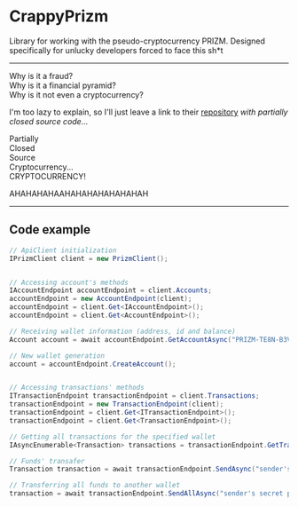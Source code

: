 # CrappyPrizm

Library for working with the pseudo-cryptocurrency PRIZM. Designed specifically for unlucky developers forced to face this sh*t

-------------

Why is it a fraud?<br>
Why is it a financial pyramid?<br>
Why is it not even a cryptocurrency?<br>

I'm too lazy to explain, so I'll just leave a link to their [repository][crappy-repo] *with partially closed source code...*

Partially<br>
Сlosed<br>
Source<br>
Cryptocurrency...<br>
CRYPTOCURRENCY!

AHAHAHAHAAHAHAHAHAHAHAHAH

-----

## Code example

```csharp
// ApiClient initialization
IPrizmClient client = new PrizmClient();


// Accessing account's methods
IAccountEndpoint accountEndpoint = client.Accounts;
accountEndpoint = new AccountEndpoint(client);
accountEndpoint = client.Get<IAccountEndpoint>();
accountEndpoint = client.Get<AccountEndpoint>();

// Receiving wallet information (address, id and balance)
Account account = await accountEndpoint.GetAccountAsync("PRIZM-TE8N-B3VM-JJQH-5NYJB");

// New wallet generation
account = accountEndpoint.CreateAccount();


// Accessing transactions' methods
ITransactionEndpoint transactionEndpoint = client.Transactions;
transactionEndpoint = new TransactionEndpoint(client);
transactionEndpoint = client.Get<ITransactionEndpoint>();
transactionEndpoint = client.Get<TransactionEndpoint>();

// Getting all transactions for the specified wallet
IAsyncEnumerable<Transaction> transactions = transactionEndpoint.GetTransactionsAsync("PRIZM-TE8N-B3VM-JJQH-5NYJB");

// Funds' transafer
Transaction transaction = await transactionEndpoint.SendAsync("sender's secret phrase", "recipient's public key", 42);

// Transferring all funds to another wallet
transaction = await transactionEndpoint.SendAllAsync("sender's secret phrase", "recipient's public key");
```


[crappy-repo]: https://github.com/prizmspace/PrizmCore